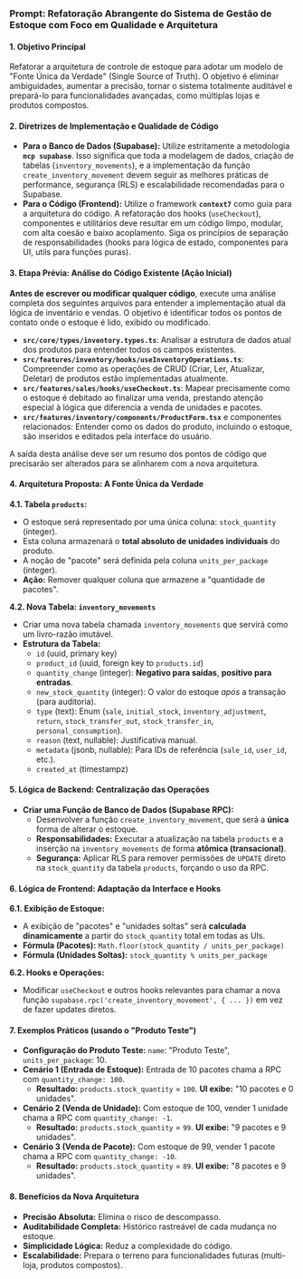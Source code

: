 

### **Prompt: Refatoração Abrangente do Sistema de Gestão de Estoque com Foco em Qualidade e Arquitetura**

#### **1. Objetivo Principal**

Refatorar a arquitetura de controle de estoque para adotar um modelo de "Fonte Única da Verdade" (Single Source of Truth). O objetivo é eliminar ambiguidades, aumentar a precisão, tornar o sistema totalmente auditável e prepará-lo para funcionalidades avançadas, como múltiplas lojas e produtos compostos.

#### **2. Diretrizes de Implementação e Qualidade de Código**

* **Para o Banco de Dados (Supabase):** Utilize estritamente a metodologia **`mcp supabase`**. Isso significa que toda a modelagem de dados, criação de tabelas (`inventory_movements`), e a implementação da função `create_inventory_movement` devem seguir as melhores práticas de performance, segurança (RLS) e escalabilidade recomendadas para o Supabase.
* **Para o Código (Frontend):** Utilize o framework **`context7`** como guia para a arquitetura do código. A refatoração dos hooks (`useCheckout`), componentes e utilitários deve resultar em um código limpo, modular, com alta coesão e baixo acoplamento. Siga os princípios de separação de responsabilidades (hooks para lógica de estado, componentes para UI, utils para funções puras).

#### **3. Etapa Prévia: Análise do Código Existente (Ação Inicial)**

**Antes de escrever ou modificar qualquer código**, execute uma análise completa dos seguintes arquivos para entender a implementação atual da lógica de inventário e vendas. O objetivo é identificar todos os pontos de contato onde o estoque é lido, exibido ou modificado.

* **`src/core/types/inventory.types.ts`**: Analisar a estrutura de dados atual dos produtos para entender todos os campos existentes.
* **`src/features/inventory/hooks/useInventoryOperations.ts`**: Compreender como as operações de CRUD (Criar, Ler, Atualizar, Deletar) de produtos estão implementadas atualmente.
* **`src/features/sales/hooks/useCheckout.ts`**: Mapear precisamente como o estoque é debitado ao finalizar uma venda, prestando atenção especial à lógica que diferencia a venda de unidades e pacotes.
* **`src/features/inventory/components/ProductForm.tsx`** e componentes relacionados: Entender como os dados do produto, incluindo o estoque, são inseridos e editados pela interface do usuário.

A saída desta análise deve ser um resumo dos pontos de código que precisarão ser alterados para se alinharem com a nova arquitetura.

#### **4. Arquitetura Proposta: A Fonte Única da Verdade**

**4.1. Tabela `products`:**

* O estoque será representado por uma única coluna: `stock_quantity` (integer).
* Esta coluna armazenará o **total absoluto de unidades individuais** do produto.
* A noção de "pacote" será definida pela coluna `units_per_package` (integer).
* **Ação:** Remover qualquer coluna que armazene a "quantidade de pacotes".

**4.2. Nova Tabela: `inventory_movements`**

* Criar uma nova tabela chamada `inventory_movements` que servirá como um livro-razão imutável.
* **Estrutura da Tabela:**
    * `id` (uuid, primary key)
    * `product_id` (uuid, foreign key to `products.id`)
    * `quantity_change` (integer): **Negativo para saídas**, **positivo para entradas**.
    * `new_stock_quantity` (integer): O valor do estoque *após* a transação (para auditoria).
    * `type` (text): Enum (`sale`, `initial_stock`, `inventory_adjustment`, `return`, `stock_transfer_out`, `stock_transfer_in`, `personal_consumption`).
    * `reason` (text, nullable): Justificativa manual.
    * `metadata` (jsonb, nullable): Para IDs de referência (`sale_id`, `user_id`, etc.).
    * `created_at` (timestampz)

#### **5. Lógica de Backend: Centralização das Operações**

* **Criar uma Função de Banco de Dados (Supabase RPC):**
    * Desenvolver a função `create_inventory_movement`, que será a **única** forma de alterar o estoque.
    * **Responsabilidades:** Executar a atualização na tabela `products` e a inserção na `inventory_movements` de forma **atômica (transacional)**.
    * **Segurança:** Aplicar RLS para remover permissões de `UPDATE` direto na `stock_quantity` da tabela `products`, forçando o uso da RPC.

#### **6. Lógica de Frontend: Adaptação da Interface e Hooks**

**6.1. Exibição de Estoque:**

* A exibição de "pacotes" e "unidades soltas" será **calculada dinamicamente** a partir do `stock_quantity` total em todas as UIs.
* **Fórmula (Pacotes):** `Math.floor(stock_quantity / units_per_package)`
* **Fórmula (Unidades Soltas):** `stock_quantity % units_per_package`

**6.2. Hooks e Operações:**

* Modificar `useCheckout` e outros hooks relevantes para chamar a nova função `supabase.rpc('create_inventory_movement', { ... })` em vez de fazer updates diretos.

#### **7. Exemplos Práticos (usando o "Produto Teste")**

* **Configuração do Produto Teste:** `name`: "Produto Teste", `units_per_package`: 10.
* **Cenário 1 (Entrada de Estoque):** Entrada de 10 pacotes chama a RPC com `quantity_change: 100`.
    * **Resultado:** `products.stock_quantity` = `100`. **UI exibe:** "10 pacotes e 0 unidades".
* **Cenário 2 (Venda de Unidade):** Com estoque de 100, vender 1 unidade chama a RPC com `quantity_change: -1`.
    * **Resultado:** `products.stock_quantity` = `99`. **UI exibe:** "9 pacotes e 9 unidades".
* **Cenário 3 (Venda de Pacote):** Com estoque de 99, vender 1 pacote chama a RPC com `quantity_change: -10`.
    * **Resultado:** `products.stock_quantity` = `89`. **UI exibe:** "8 pacotes e 9 unidades".

#### **8. Benefícios da Nova Arquitetura**

* **Precisão Absoluta:** Elimina o risco de descompasso.
* **Auditabilidade Completa:** Histórico rastreável de cada mudança no estoque.
* **Simplicidade Lógica:** Reduz a complexidade do código.
* **Escalabilidade:** Prepara o terreno para funcionalidades futuras (multi-loja, produtos compostos).